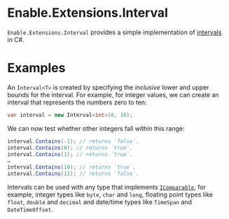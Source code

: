 # Enable.Extensions.Interval

`Enable.Extensions.Interval` provides a simple implementation of
[intervals](https://en.wikipedia.org/wiki/Interval_(mathematics)) in C#.

# Examples

An `Interval<T>` is created by specifying the *inclusive* lower and upper
bounds for the interval. For example, for integer values, we can create an 
interval that represents the numbers zero to ten:

```csharp
var interval = new Interval<int>(0, 10);
```

We can now test whether other integers fall within this range:

```csharp
interval.Contains(-1); // returns `false`.
interval.Contains(0); // returns `true`.
interval.Contains(1); // returns `true`.
…
interval.Contains(10); // returns `true`.
interval.Contains(11); // returns `false`.
```

Intervals can be used with any type that implements
[`IComparable`](https://docs.microsoft.com/dotnet/api/system.icomparable),
for example, integer types like `byte`, `char` and `long`, floating point
types like `float`, `double` and `decimal` and date/time types like `TimeSpan`
and `DateTimeOffset`.

